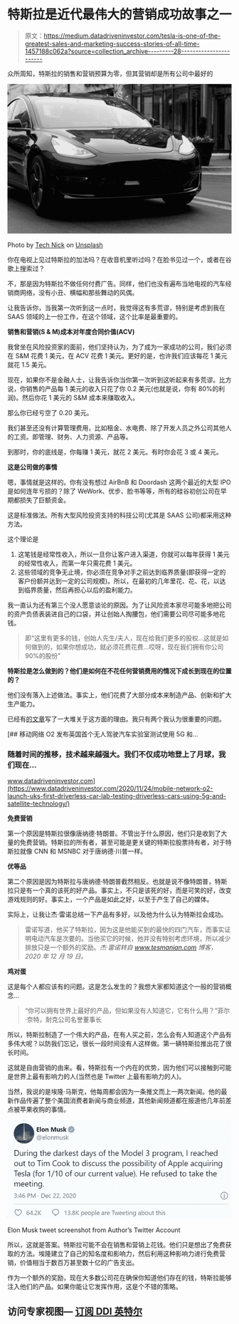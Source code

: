 # 特斯拉是近代最伟大的营销成功故事之一

> 原文：<https://medium.datadriveninvestor.com/tesla-is-one-of-the-greatest-sales-and-marketing-success-stories-of-all-time-1457188c062a?source=collection_archive---------28----------------------->

众所周知，特斯拉的销售和营销预算为零，但其营销却是所有公司中最好的

![](img/e543b24d954ff53b02336bf240e871a2.png)

Photo by [Tech Nick](https://unsplash.com/@technick_inc?utm_source=medium&utm_medium=referral) on [Unsplash](https://unsplash.com?utm_source=medium&utm_medium=referral)

你在电视上见过特斯拉的加法吗？在收音机里听过吗？在脸书见过一个，或者在谷歌上搜索过？

不，那是因为特斯拉不做任何付费广告。同样，他们也没有遍布当地电视的汽车经销商网络，没有小丑、横幅和那些舞动的风偶。

让我告诉你，当我第一次听到这一点时，我觉得这有多荒谬，特别是考虑到我在 SAAS 领域的上一份工作，在这个领域，这个比率是最重要的。

**销售和营销(S & M)成本对年度合同价值(ACV)**

我曾坐在风险投资家的面前，他们坚持认为，为了成为一家成功的公司，我们必须在 S&M 花费 1 美元，在 ACV 花费 1 美元。更好的是，也许我们应该每花 1 美元就花 1.5 美元。

现在，如果你不是金融人士，让我告诉你当你第一次听到这听起来有多荒谬。比方说，你销售的产品每 1 美元的收入只花了你 0.2 美元(也就是说，你有 80%的利润)。然后你花 1 美元的 S&M 成本来赚取收入。

那么你已经亏空了 0.20 美元。

我们甚至还没有计算管理费用，比如租金、水电费、除了开发人员之外公司其他人的工资。即管理、财务、人力资源、产品等。

到那时，你的底线是，你每赚 1 美元，就花 2 美元。有时你会花 3 或 4 美元。

**这是公司做的事情**

嗯，事情就是这样的。你有没有想过 AirBnB 和 Doordash 这两个最近的大型 IPO 是如何连年亏损的？除了 WeWork、优步、脸书等等，所有的硅谷初创公司在早期都损失了巨额资金。

这是标准做法。所有大型风险投资支持的科技公司(尤其是 SAAS 公司)都采用这种方法。

这个理论是

1.  这笔钱是经常性收入，所以一旦你让客户进入渠道，你就可以每年获得 1 美元的经常性收入，而第一年只需花费 1 美元。
2.  这些领域的竞争无止境，你必须在竞争对手之前达到临界质量(即获得一定的客户份额并达到一定的公司规模)。所以，在最初的几年里花、花、花，以达到临界质量，然后再担心以后的盈利能力。

我一直认为还有第三个没人愿意谈论的原因。为了让风险资本家尽可能多地把公司的资产负债表装进自己的口袋，并让创始人掏腰包，他们需要公司尽可能多地花钱。

> 即“这里有更多的钱，创始人先生/夫人，现在给我们更多的股权…这就是如何做到的，如果你想成功，就必须花费花费…哎呀，现在我们拥有你公司 90%的股份”

**特斯拉是怎么做到的？他们是如何在不花任何营销费用的情况下成长到现在的位置的？**

他们没有落入上述做法。事实上，他们花费了大部分成本来制造产品、创新和扩大生产能力。

已经有[的文章](https://www.marketingstrategy.com/marketing-strategy-studies/how-tesla-used-a-0-marketing-strategy-to-dominate-a-market/)写了一大堆关于这方面的理由。我只有两个我认为很重要的问题。

[](https://www.datadriveninvestor.com/2020/11/24/mobile-network-o2-launch-uks-first-driverless-car-lab-testing-driverless-cars-using-5g-and-satellite-technology/) [## 移动网络 O2 发布英国首个无人驾驶汽车实验室测试使用 5G 和…

### 随着时间的推移，技术越来越强大。我们不仅成功地登上了月球，我们现在…

www.datadriveninvestor.com](https://www.datadriveninvestor.com/2020/11/24/mobile-network-o2-launch-uks-first-driverless-car-lab-testing-driverless-cars-using-5g-and-satellite-technology/) 

**免费营销**

第一个原因是特斯拉很像唐纳德·特朗普。不管出于什么原因，他们只是收到了大量的免费营销。特斯拉的所有者，甚至可能是更关键的特斯拉股票持有者，对于特斯拉就像 CNN 和 MSNBC 对于唐纳德·川普一样。

**优等品**

第二个原因是因为特斯拉与唐纳德·特朗普截然相反。也就是说不像特朗普，特斯拉只是有一个真的该死的好产品。事实上，不只是该死的好，而是可笑的好，改变游戏规则的好。事实上，一个产品是如此之好，以至于产生了自己的媒体。

实际上，让我让杰·雷诺总结一下产品有多好，以及他为什么认为特斯拉会成功。

> 雷诺写道，他买了特斯拉，因为这是他能买到的最快的四门汽车，而事实证明电动汽车是次要的。当他买它的时候，他并没有特别考虑环境，所以减少排放只是一个额外的奖励。*杰·雷诺转自 www.tesmanian.com 博客，2020 年 12 月 19 日。*

**鸡对蛋**

这是每个人都应该有的问题。这是怎么发生的？我想大家都知道这个一般的营销概念…

> “你可以拥有世界上最好的产品，但如果没有人知道它，它有什么用？”菲尔·奈特，耐克公司名誉董事长

所以，特斯拉制造了一个伟大的产品，在有人买之前，怎么会有人知道这个产品有多伟大呢？以防我们忘记，很长一段时间没有人这样做。第一辆特斯拉推出花了很长时间。

这就是自由营销的由来。看，特斯拉有一个内在的优势，因为他们可以接触到可能是世界上最有影响力的人(当然也是 Twitter 上最有影响力的人)。

当然，我说的是埃隆·马斯克，他每周都会因为一条推文而上一两次新闻。他的最新作品传遍了整个美国消费者新闻与商业频道，其他新闻频道都在报道他几年前差点被苹果收购的事情。

![](img/62955d445064efcc12ee20d5c6502866.png)

Elon Musk tweet screenshot from Author’s Twitter Account

所以，这就是答案。特斯拉可能不会在销售和营销上花钱。他们只是想出了免费获取的方法。埃隆建立了自己的知名度和影响力，然后利用这种影响力进行免费营销，价值相当于数百万甚至数十亿的广告支出。

作为一个额外的奖励，现在大多数公司花在确保你知道他们存在的钱，特斯拉能够注入他们的产品。如果你能让它发挥作用，这是个不错的策略。

## 访问专家视图— [订阅 DDI 英特尔](https://datadriveninvestor.com/ddi-intel)